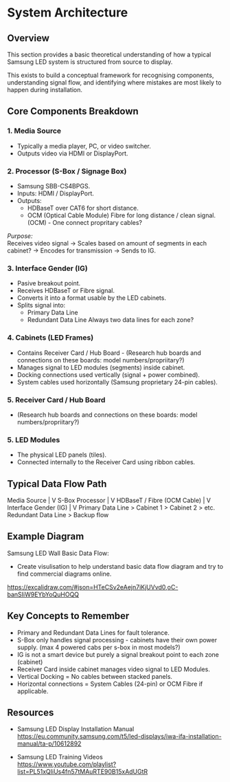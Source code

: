 # System Architecture

## Overview

This section provides a basic theoretical understanding of how a typical Samsung LED system is structured from source to display.

This exists to build a conceptual framework for recognising components, understanding signal flow, and identifying where mistakes are most likely to happen during installation.

## Core Components Breakdown

### 1. Media Source
- Typically a media player, PC, or video switcher.
- Outputs video via HDMI or DisplayPort.

### 2. Processor (S-Box / Signage Box)
- Samsung SBB-CS4BPGS.
- Inputs: HDMI / DisplayPort.
- Outputs:
  - HDBaseT over CAT6 for short distance.
  - OCM (Optical Cable Module) Fibre for long distance / clean signal. (OCM) - One connect propritary cables?

*Purpose:*  
Receives video signal → Scales based on amount of segments in each cabinet? → Encodes for transmission → Sends to IG.

### 3. Interface Gender (IG)
- Pasive breakout point.
- Receives HDBaseT or Fibre signal.
- Converts it into a format usable by the LED cabinets.
- Splits signal into:
  - Primary Data Line
  - Redundant Data Line
      Always two data lines for each zone?

### 4. Cabinets (LED Frames)
- Contains Receiver Card / Hub Board - (Research hub boards and connections on these boards: model numbers/propriitary?)
- Manages signal to LED modules (segments) inside cabinet.
- Docking connections used vertically (signal + power combined).
- System cables used horizontally (Samsung proprietary 24-pin cables).

### 5. Receiver Card / Hub Board
- (Research hub boards and connections on these boards: model numbers/propriitary?)

### 5. LED Modules
- The physical LED panels (tiles).
- Connected internally to the Receiver Card using ribbon cables.

## Typical Data Flow Path

Media Source
    |
    V
S-Box Processor
    |
    V
HDBaseT / Fibre (OCM Cable)
    |
    V
Interface Gender (IG)
    |
    V
Primary Data Line > Cabinet 1 > Cabinet 2 > etc.
Redundant Data Line > Backup flow

## Example Diagram

Samsung LED Wall Basic Data Flow:

- Create visulisation to help understand basic data flow diagram and try to find commercial diagrams online.

https://excalidraw.com/#json=HTeCSv2eAejn7iKjUVvd0,oC-banSIiW9EYbYoQuHOQQ

## Key Concepts to Remember

- Primary and Redundant Data Lines for fault tolerance.
- S-Box only handles signal processing - cabinets have their own power supply. (max 4 powered cabs per s-box in most models?)
- IG is not a smart device but purely a signal breakout point to each zone (cabinet)
- Receiver Card inside cabinet manages video signal to LED Modules.
- Vertical Docking = No cables between stacked panels.
- Horizontal connections = System Cables (24-pin) or OCM Fibre if applicable.

## Resources

- Samsung LED Display Installation Manual  
https://eu.community.samsung.com/t5/led-displays/iwa-ifa-installation-manual/ta-p/10612892

- Samsung LED Training Videos  
https://www.youtube.com/playlist?list=PL51xQIiUs4fn57tMAuRTE90B15xAdUGtR

